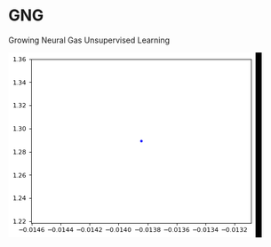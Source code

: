 # GNG
Growing Neural Gas Unsupervised Learning 


![Example of Use](https://github.com/martinvplopez/GNG/blob/main/test1.gif)
